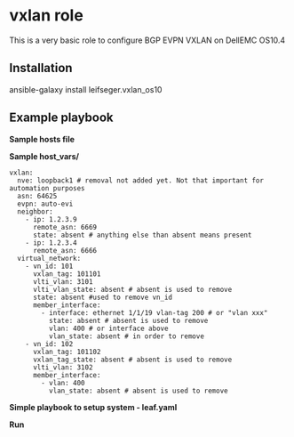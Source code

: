 vxlan role
==============
This is a very basic role to configure BGP EVPN VXLAN on DellEMC OS10.4

Installation
------------ 
ansible-galaxy install leifseger.vxlan_os10

Example playbook
----------------


**Sample hosts file**

   

**Sample host_vars/**

	vxlan:
	  nve: loopback1 # removal not added yet. Not that important for automation purposes
	  asn: 64625
	  evpn: auto-evi
	  neighbor:
		- ip: 1.2.3.9
		  remote_asn: 6669
		  state: absent # anything else than absent means present
		- ip: 1.2.3.4
		  remote_asn: 6666
	  virtual_network:
		- vn_id: 101
		  vxlan_tag: 101101
		  vlti_vlan: 3101
		  vlti_vlan_state: absent # absent is used to remove
		  state: absent #used to remove vn_id
		  member_interface:
			- interface: ethernet 1/1/19 vlan-tag 200 # or "vlan xxx"
			  state: absent # absent is used to remove
			  vlan: 400 # or interface above
			  vlan_state: absent # in order to remove
		- vn_id: 102
		  vxlan_tag: 101102
		  vxlan_tag_state: absent # absent is used to remove
		  vlti_vlan: 3102
		  member_interface:
			- vlan: 400
			  vlan_state: absent # absent is used to remove    
	
**Simple playbook to setup system - leaf.yaml**


**Run**


